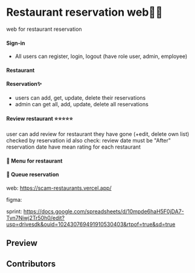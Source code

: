 # Restaurant reservation web🍙🍣

web for restaurant reservation

#### Sign-in
- All users can register, login, logout (have role user, admin, employee)

#### Restaurant

#### Reservation✨
- users can add, get, update, delete their reservations
- admin can get all, add, update, delete all reservations

#### Review restaurant ⭐⭐⭐⭐⭐

user can add review for restaurant they have gone (+edit, delete own list)
checked by reservation id
also check: review date must be "After" reservation date
have mean rating for each restaurant
#### 🥐 Menu for restaurant

#### 🥯 Queue reservation

web: https://scam-restaurants.vercel.app/

figma:

sprint: https://docs.google.com/spreadsheets/d/10mpde6haH5F0jDA7-Tvn7Niwj2Tr50h0/edit?usp=drivesdk&ouid=102430769491910530403&rtpof=true&sd=true

## Preview

## Contributors
